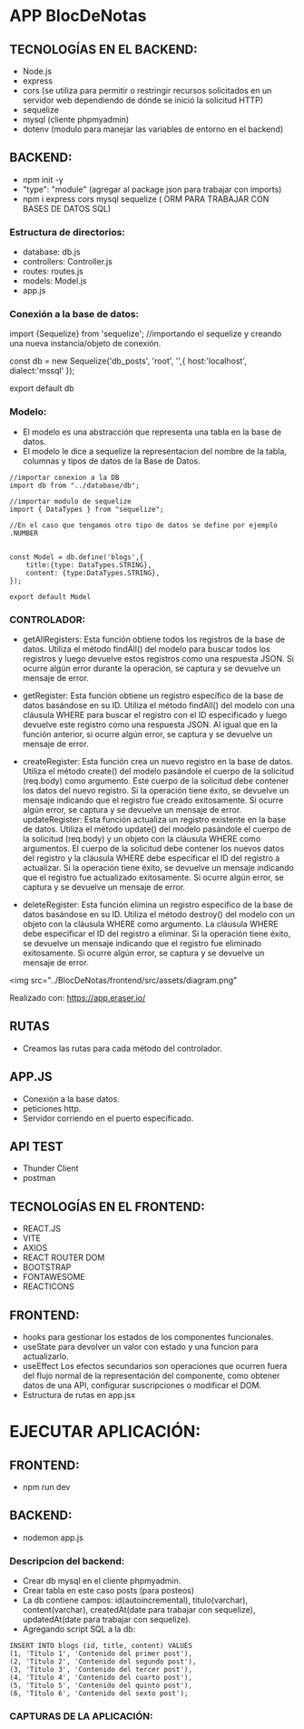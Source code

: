 
# APP BlocDeNotas

## TECNOLOGÍAS EN EL BACKEND:

- Node.js
- express
- cors (se utiliza para permitir o restringir recursos solicitados en un servidor web dependiendo de dónde se inició la solicitud HTTP)
- sequelize
- mysql (cliente phpmyadmin)
- dotenv (modulo para manejar las variables de entorno en el backend)


## BACKEND: 
- npm init -y
- "type": "module" (agregar al package json para trabajar con imports)
- npm i express cors mysql sequelize (  ORM PARA TRABAJAR CON  BASES DE DATOS SQL)

### Estructura de directorios:

- database: db.js
- controllers: Controller.js
- routes: routes.js
- models: Model.js
- app.js



### Conexión a la base de datos:

import {Sequelize} from 'sequelize';  //importando el sequelize y creando una nueva instancia/objeto de conexión.

const db = new Sequelize('db_posts', 'root', '',{
    host:'localhost',
    dialect:'mssql'
});

export default db


### Modelo:
- El modelo es una abstracción que representa una tabla en la base de datos.
- El modelo le dice a sequelize la representacion del nombre de la tabla, columnas y tipos de datos de la Base de Datos.


``` 
//importar conexion a la DB
import db from "../database/db";

//importar modulo de sequelize
import { DataTypes } from "sequelize";

//En el caso que tengamos otro tipo de datos se define por ejemplo .NUMBER


const Model = db.define('blogs',{
    title:{type: DataTypes.STRING},
    content: {type:DataTypes.STRING},
});

export default Model 
```

### CONTROLADOR:

- getAllRegisters: Esta función obtiene todos los registros de la base de datos. Utiliza el método findAll() del modelo para buscar todos los registros y luego devuelve estos registros como una respuesta JSON. Si ocurre algún error durante la operación, se captura y se devuelve un mensaje de error.

- getRegister: Esta función obtiene un registro específico de la base de datos basándose en su ID. Utiliza el método findAll() del modelo con una cláusula WHERE para buscar el registro con el ID especificado y luego devuelve este registro como una respuesta JSON. Al igual que en la función anterior, si ocurre algún error, se captura y se devuelve un mensaje de error.

- createRegister: Esta función crea un nuevo registro en la base de datos. Utiliza el método create() del modelo pasándole el cuerpo de la solicitud (req.body) como argumento. Este cuerpo de la solicitud debe contener los datos del nuevo registro. Si la operación tiene éxito, se devuelve un mensaje indicando que el registro fue creado exitosamente. Si ocurre algún error, se captura y se devuelve un mensaje de error.
updateRegister: Esta función actualiza un registro existente en la base de datos. Utiliza el método update() del modelo pasándole el cuerpo de la solicitud (req.body) y un objeto con la cláusula WHERE como argumentos. El cuerpo de la solicitud debe contener los nuevos datos del registro y la cláusula WHERE debe especificar el ID del registro a actualizar. Si la operación tiene éxito, se devuelve un mensaje indicando que el registro fue actualizado exitosamente. Si ocurre algún error, se captura y se devuelve un mensaje de error.

- deleteRegister: Esta función elimina un registro específico de la base de datos basándose en su ID. Utiliza el método destroy() del modelo con un objeto con la cláusula WHERE como argumento. La cláusula WHERE debe especificar el ID del registro a eliminar. Si la operación tiene éxito, se devuelve un mensaje indicando que el registro fue eliminado exitosamente. Si ocurre algún error, se captura y se devuelve un mensaje de error.

<img src="../BlocDeNotas/frontend/src/assets/diagram.png" 

Realizado con: https://app.eraser.io/

## RUTAS

- Creamos las rutas para cada método del controlador.


## APP.JS

- Conexión a la base datos.
- peticiones http.
- Servidor corriendo en el puerto especificado.


## API TEST

- Thunder Client
- postman


## TECNOLOGÍAS EN EL FRONTEND:
- REACT.JS
- VITE
- AXIOS
- REACT ROUTER DOM
- BOOTSTRAP
- FONTAWESOME
- REACTICONS

## FRONTEND:
- hooks para gestionar los estados de los componentes funcionales.
- useState para devolver un valor con estado y una funcion para actualizarlo.
- useEffect  Los efectos secundarios son operaciones que ocurren fuera del flujo normal de la representación del componente, como obtener datos de una API, configurar suscripciones o modificar el DOM.
- Estructura de rutas en app.jsx

# EJECUTAR APLICACIÓN:

## FRONTEND:
- npm run dev

## BACKEND: 
- nodemon app.js


### Descripcion del backend:

- Crear db mysql en el cliente phpmyadmin.
- Crear tabla en este caso posts (para posteos)
- La db contiene campos: id(autoincremental), titulo(varchar), content(varchar), createdAt(date para trabajar con sequelize), updatedAt(date para trabajar con sequelize).
- Agregando script SQL a la db:

```
INSERT INTO blogs (id, title, content) VALUES
(1, 'Título 1', 'Contenido del primer post'),
(2, 'Título 2', 'Contenido del segundo post'),
(3, 'Título 3', 'Contenido del tercer post'),
(4, 'Título 4', 'Contenido del cuarto post'),
(5, 'Título 5', 'Contenido del quinto post'),
(6, 'Título 6', 'Contenido del sexto post');
```

### CAPTURAS DE LA APLICACIÓN:


<img src="../BlocDeNotas/frontend/src/assets/app1.PNG" alt="" />
<img src="../BlocDeNotas/frontend/src/assets/app2.PNG" alt=""/>
<img src="../BlocDeNotas/frontend/src/assets/app3.PNG" alt=""/>

<img src="../BlocDeNotas/frontend/src/assets/responsive1.PNG" alt=""/>
<img src="../BlocDeNotas/frontend/src/assets/responsive2.PNG" alt=""/>
<img src="../BlocDeNotas/frontend/src/assets/responsive3.PNG" alt=""/>
